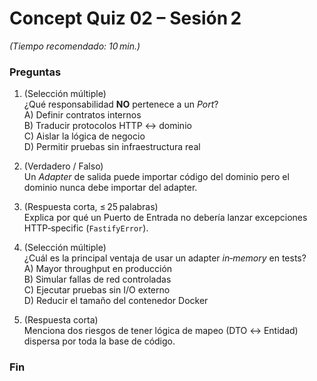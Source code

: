 # Concept Quiz 02 – Sesión 2  
*(Tiempo recomendado: 10 min.)*

### Preguntas

1. (Selección múltiple)  
   ¿Qué responsabilidad **NO** pertenece a un *Port*?  
   A) Definir contratos internos  
   B) Traducir protocolos HTTP ↔ dominio  
   C) Aislar la lógica de negocio  
   D) Permitir pruebas sin infraestructura real  

2. (Verdadero / Falso)  
   Un *Adapter* de salida puede importar código del dominio pero el dominio nunca debe importar del adapter.

3. (Respuesta corta, ≤ 25 palabras)  
   Explica por qué un Puerto de Entrada no debería lanzar excepciones HTTP‑specific (`FastifyError`).

4. (Selección múltiple)  
   ¿Cuál es la principal ventaja de usar un adapter *in‑memory* en tests?  
   A) Mayor throughput en producción  
   B) Simular fallas de red controladas  
   C) Ejecutar pruebas sin I/O externo  
   D) Reducir el tamaño del contenedor Docker

5. (Respuesta corta)  
   Menciona dos riesgos de tener lógica de mapeo (DTO ↔ Entidad) dispersa por toda la base de código.

### Fin